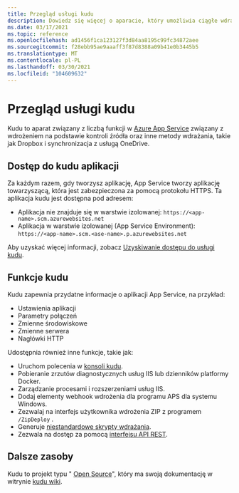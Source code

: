 ```yaml
---
title: Przegląd usługi kudu
description: Dowiedz się więcej o aparacie, który umożliwia ciągłe wdrażanie w App Service i jego funkcjach.
ms.date: 03/17/2021
ms.topic: reference
ms.openlocfilehash: ad1456f1ca123127f3d84aa8195c99fc34872aee
ms.sourcegitcommit: f28ebb95ae9aaaff3f87d8388a09b41e0b3445b5
ms.translationtype: MT
ms.contentlocale: pl-PL
ms.lasthandoff: 03/30/2021
ms.locfileid: "104609632"
---
```

# <a name="kudu-service-overview"></a>Przegląd usługi kudu

Kudu to aparat związany z liczbą funkcji w [Azure App Service](overview.md) związany z wdrożeniem na podstawie kontroli źródła oraz inne metody wdrażania, takie jak Dropbox i synchronizacja z usługą OneDrive. 

## <a name="access-kudu-for-your-app"></a>Dostęp do kudu aplikacji
Za każdym razem, gdy tworzysz aplikację, App Service tworzy aplikację towarzyszącą, która jest zabezpieczona za pomocą protokołu HTTPS. Ta aplikacja kudu jest dostępna pod adresem:

- Aplikacja nie znajduje się w warstwie izolowanej: `https://<app-name>.scm.azurewebsites.net`
- Aplikacja w warstwie izolowanej (App Service Environment): `https://<app-name>.scm.<ase-name>.p.azurewebsites.net`

Aby uzyskać więcej informacji, zobacz [Uzyskiwanie dostępu do usługi kudu](https://github.com/projectkudu/kudu/wiki/Accessing-the-kudu-service).

## <a name="kudu-features"></a>Funkcje kudu

Kudu zapewnia przydatne informacje o aplikacji App Service, na przykład:

- Ustawienia aplikacji
- Parametry połączeń
- Zmienne środowiskowe
- Zmienne serwera
- Nagłówki HTTP

Udostępnia również inne funkcje, takie jak:

- Uruchom polecenia w [konsoli kudu](https://github.com/projectkudu/kudu/wiki/Kudu-console).
- Pobieranie zrzutów diagnostycznych usług IIS lub dzienników platformy Docker.
- Zarządzanie procesami i rozszerzeniami usług IIS.
- Dodaj elementy webhook wdrożenia dla programu APS dla systemu Windows.
- Zezwalaj na interfejs użytkownika wdrożenia ZIP z programem `/ZipDeploy` .
- Generuje [niestandardowe skrypty wdrażania](https://github.com/projectkudu/kudu/wiki/Custom-Deployment-Script).
- Zezwala na dostęp za pomocą [interfejsu API REST](https://github.com/projectkudu/kudu/wiki/REST-API).

## <a name="more-resources"></a>Dalsze zasoby

Kudu to projekt typu " [Open Source](https://github.com/projectkudu/kudu)", który ma swoją dokumentację w witrynie [kudu wiki](https://github.com/projectkudu/kudu/wiki).

